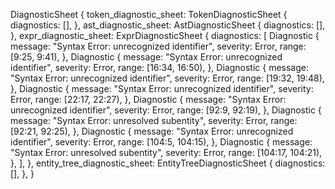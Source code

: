 DiagnosticSheet {
    token_diagnostic_sheet: TokenDiagnosticSheet {
        diagnostics: [],
    },
    ast_diagnostic_sheet: AstDiagnosticSheet {
        diagnostics: [],
    },
    expr_diagnostic_sheet: ExprDiagnosticSheet {
        diagnostics: [
            Diagnostic {
                message: "Syntax Error: unrecognized identifier",
                severity: Error,
                range: [9:25, 9:41),
            },
            Diagnostic {
                message: "Syntax Error: unrecognized identifier",
                severity: Error,
                range: [16:34, 16:50),
            },
            Diagnostic {
                message: "Syntax Error: unrecognized identifier",
                severity: Error,
                range: [19:32, 19:48),
            },
            Diagnostic {
                message: "Syntax Error: unrecognized identifier",
                severity: Error,
                range: [22:17, 22:27),
            },
            Diagnostic {
                message: "Syntax Error: unrecognized identifier",
                severity: Error,
                range: [92:9, 92:19),
            },
            Diagnostic {
                message: "Syntax Error: unresolved subentity",
                severity: Error,
                range: [92:21, 92:25),
            },
            Diagnostic {
                message: "Syntax Error: unrecognized identifier",
                severity: Error,
                range: [104:5, 104:15),
            },
            Diagnostic {
                message: "Syntax Error: unresolved subentity",
                severity: Error,
                range: [104:17, 104:21),
            },
        ],
    },
    entity_tree_diagnostic_sheet: EntityTreeDiagnosticSheet {
        diagnostics: [],
    },
}